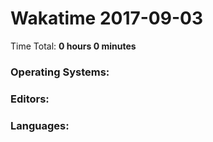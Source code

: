# Wakatime 2017-09-03

Time Total: **0 hours 0 minutes**

### Operating Systems:

### Editors:

### Languages:

